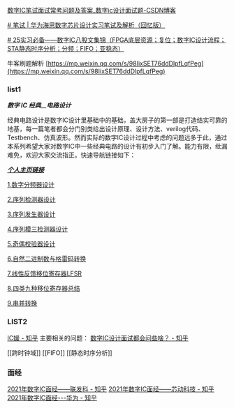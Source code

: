 [数字IC笔试面试常考问题及答案\_数字ic设计面试题-CSDN博客](https://blog.csdn.net/qq_36045093/article/details/120302713)

[# 笔试 | 华为海思数字芯片设计实习笔试及解析（回忆版）](https://mp.weixin.qq.com/s/InOYpHJZp_4zjY4J4Mhfow)

[# 25实习必备——数字IC八股文集锦（FPGA底层资源；复位；数字IC设计流程；STA静态时序分析；分频；FIFO；亚稳态）](https://mp.weixin.qq.com/s/JuFyx6H6TAKyCn0ntAA_sA)

牛客刷题解析
[https://mp.weixin.qq.com/s/98IixSET76ddDlpfLqfPeg](https://mp.weixin.qq.com/s/98IixSET76ddDlpfLqfPeg)

### list1
_**数字 IC 经典**__**电路设计**_

经典电路设计是数字IC设计里基础中的基础，盖大房子的第一部是打造结实可靠的地基，每一篇笔者都会分门别类给出设计原理、设计方法、verilog代码、Testbench、仿真波形。然而实际的数字IC设计过程中考虑的问题远多于此，通过本系列希望大家对数字IC中一些经典电路的设计有初步入门了解。能力有限，纰漏难免，欢迎大家交流指正。快速导航链接如下：

[_**个人主页链接**_](https://cloud.tencent.com/developer/user/10556197?from_column=20421&from=20421)

[1.数字分频器设计](https://cloud.tencent.com/developer/article/2284221?areaSource=105001.4&traceId=eDqk-4gHqPqiy_4P-2v8S&from_column=20421&from=20421)

[2.序列检测器设计](https://cloud.tencent.com/developer/article/2284746?areaSource=105001.5&traceId=eDqk-4gHqPqiy_4P-2v8S&from_column=20421&from=20421)

[3.序列发生器设计](https://cloud.tencent.com/developer/article/2285231?areaSource=105001.6&traceId=eDqk-4gHqPqiy_4P-2v8S&from_column=20421&from=20421)

[4.序列模三检测器设计](https://cloud.tencent.com/developer/article/2285937?areaSource=105001.1&traceId=eDqk-4gHqPqiy_4P-2v8S&from_column=20421&from=20421)

[5.奇偶校验器设计](https://cloud.tencent.com/developer/article/2286258?areaSource=105001.2&traceId=eDqk-4gHqPqiy_4P-2v8S&from_column=20421&from=20421)

[6.自然二进制数与格雷码转换](https://cloud.tencent.com/developer/article/2286470?areaSource=105001.3&traceId=eDqk-4gHqPqiy_4P-2v8S&from_column=20421&from=20421)

[7.线性反馈移位寄存器LFSR](https://cloud.tencent.com/developer/article/2287083?from_column=20421&from=20421)

[8.四类九种移位寄存器总结](https://cloud.tencent.com/developer/article/2287337?from_column=20421&from=20421)

[9.串并转换](https://cloud.tencent.com/developer/article/2287391?from_column=20421&from=20421)

### LIST2
[IC媛 - 知乎](https://www.zhihu.com/people/jhwill)
主要相关的问题：
[数字IC设计面试都会问些啥？ - 知乎](https://zhuanlan.zhihu.com/p/420275140)

[[跨时钟域]]
[[FIFO]]
[[静态时序分析]]

### 面经
[2021年数字IC面经——联发科 - 知乎](https://zhuanlan.zhihu.com/p/433816204)
[2021年数字IC面经——芯动科技 - 知乎](https://zhuanlan.zhihu.com/p/433801911)
[2021年数字IC面经---华为 - 知乎](https://zhuanlan.zhihu.com/p/433798214)